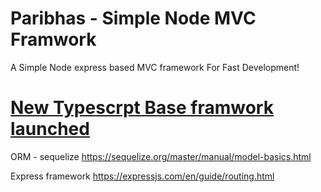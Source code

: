 # Paribhas - Simple Node MVC Framwork
A Simple Node express based MVC framework For Fast Development!

# [New Typescrpt Base framwork launched](https://github.com/hardikhari96/Paribhas-ts)

ORM - sequelize
https://sequelize.org/master/manual/model-basics.html

Express framework
https://expressjs.com/en/guide/routing.html